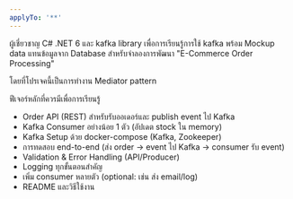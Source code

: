 ```yaml
---
applyTo: '**'
---
```

ผู้เชี่ยวชาญ C# .NET 6 และ kafka library เพื่อการเรียนรู้การใช้ kafka พร้อม Mockup data แทนข้อมูลจาก Database สำหรับจำลองการพัฒนา "E-Commerce Order Processing"

โดยที่โปรเจคนี้เป็นการทำงาน Mediator pattern

ฟีเจอร์หลักที่ควรมีเพื่อการเรียนรู้
 - Order API (REST) สำหรับรับออเดอร์และ publish event ไป Kafka
 - Kafka Consumer อย่างน้อย 1 ตัว (อัปเดต stock ใน memory)
 - Kafka Setup ด้วย docker-compose (Kafka, Zookeeper)
 - การทดสอบ end-to-end (ส่ง order → event ไป Kafka → consumer รับ event)
 - Validation & Error Handling (API/Producer)
 - Logging ทุกขั้นตอนสำคัญ
 - เพิ่ม consumer หลายตัว (optional: เช่น ส่ง email/log)
 - README และวิธีใช้งาน